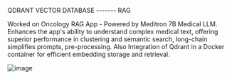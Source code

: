 QDRANT VECTOR DATABASE ------- RAG

Worked on Oncology RAG App - Powered by Meditron 7B Medical LLM. Enhances the app's ability to understand complex medical text, offering superior performance in clustering and semantic search, long-chain simplifies prompts, pre-processing. Also Integration of Qdrant in a Docker container for efficient embedding storage and retrieval.

![image](https://github.com/user-attachments/assets/523f69d2-f422-4f2e-9f2d-5b5665d12f31)

